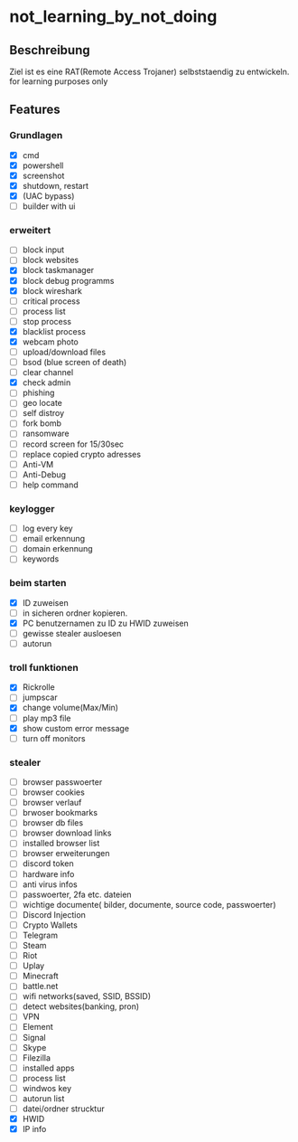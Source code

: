 # not_learning_by_not_doing
## Beschreibung
Ziel ist es eine RAT(Remote Access Trojaner) selbststaendig zu entwickeln.
for learning purposes only
## Features
### Grundlagen
- [X] cmd
- [X] powershell
- [X] screenshot
- [X] shutdown, restart
- [X] (UAC bypass)
- [ ] builder with ui
### erweitert
- [ ] block input
- [ ] block websites
- [X] block taskmanager
- [X] block debug programms
- [X] block wireshark
- [ ] critical process
- [ ] process list
- [ ] stop process
- [X] blacklist process
- [x] webcam photo
- [ ] upload/download files
- [ ] bsod (blue screen of death)
- [ ] clear channel
- [X] check admin
- [ ] phishing
- [ ] geo locate
- [ ] self distroy
- [ ] fork bomb
- [ ] ransomware
- [ ] record screen for 15/30sec
- [ ] replace copied crypto adresses
- [ ] Anti-VM
- [ ] Anti-Debug
- [ ] help command
### keylogger
- [ ] log every key
- [ ] email erkennung
- [ ] domain erkennung
- [ ] keywords
### beim starten
- [X] ID zuweisen
- [ ] in sicheren ordner kopieren.
- [X] PC benutzernamen zu ID zu HWID zuweisen
- [ ] gewisse stealer ausloesen
- [ ] autorun
### troll funktionen
- [X] Rickrolle
- [ ] jumpscar
- [X] change volume(Max/Min)
- [ ] play mp3 file
- [X] show custom error message
- [ ] turn off monitors
### stealer
- [ ] browser passwoerter
- [ ] browser cookies
- [ ] browser verlauf
- [ ] brwoser bookmarks
- [ ] browser db files
- [ ] browser download links
- [ ] installed browser list
- [ ] browser erweiterungen
- [ ] discord token
- [ ] hardware info
- [ ] anti virus infos
- [ ] passwoerter, 2fa etc. dateien
- [ ] wichtige documente( bilder, documente, source code, passwoerter)
- [ ] Discord Injection
- [ ] Crypto Wallets
- [ ] Telegram
- [ ] Steam 
- [ ] Riot
- [ ] Uplay
- [ ] Minecraft
- [ ] battle.net
- [ ] wifi networks(saved, SSID, BSSID)
- [ ] detect websites(banking, pron)
- [ ] VPN
- [ ] Element
- [ ] Signal
- [ ] Skype
- [ ] Filezilla
- [ ] installed apps
- [ ] process list
- [ ] windwos key
- [ ] autorun list
- [ ] datei/ordner strucktur
- [X] HWID
- [X] IP info
